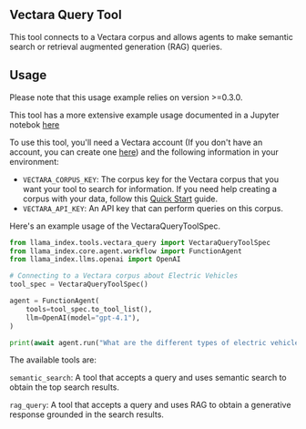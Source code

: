 ## Vectara Query Tool

This tool connects to a Vectara corpus and allows agents to make semantic search or retrieval augmented generation (RAG) queries.

## Usage

Please note that this usage example relies on version >=0.3.0.

This tool has a more extensive example usage documented in a Jupyter notebok [here](https://github.com/run-llama/llama_index/blob/main/llama-index-integrations/tools/llama-index-tools-vectara-query/examples/vectara_query.ipynb)

To use this tool, you'll need a Vectara account (If you don't have an account, you can create one [here](https://vectara.com/integrations/llamaindex)) and the following information in your environment:

- `VECTARA_CORPUS_KEY`: The corpus key for the Vectara corpus that you want your tool to search for information. If you need help creating a corpus with your data, follow this [Quick Start](https://docs.vectara.com/docs/quickstart) guide.
- `VECTARA_API_KEY`: An API key that can perform queries on this corpus.

Here's an example usage of the VectaraQueryToolSpec.

```python
from llama_index.tools.vectara_query import VectaraQueryToolSpec
from llama_index.core.agent.workflow import FunctionAgent
from llama_index.llms.openai import OpenAI

# Connecting to a Vectara corpus about Electric Vehicles
tool_spec = VectaraQueryToolSpec()

agent = FunctionAgent(
    tools=tool_spec.to_tool_list(),
    llm=OpenAI(model="gpt-4.1"),
)

print(await agent.run("What are the different types of electric vehicles?"))
```

The available tools are:

`semantic_search`: A tool that accepts a query and uses semantic search to obtain the top search results.

`rag_query`: A tool that accepts a query and uses RAG to obtain a generative response grounded in the search results.
